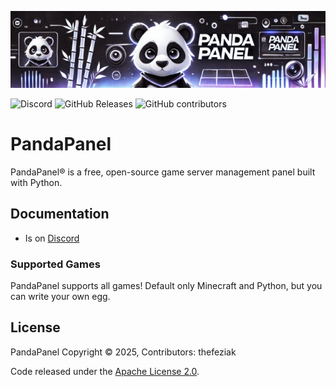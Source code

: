 ![Logo Image](./logo.png)

![Discord](https://img.shields.io/discord/1335951998876389529?label=Discord&logo=Discord&logoColor=white&style=for-the-badge)
![GitHub Releases](https://img.shields.io/github/downloads/thefeziak/pandapanel/latest/total?style=for-the-badge)
![GitHub contributors](https://img.shields.io/github/contributors/thefeziak/pandapanel?style=for-the-badge)

# PandaPanel

PandaPanel® is a free, open-source game server management panel built with Python.

## Documentation

* Is on [Discord](https://discord.gg/v6jJr4PqY4)

### Supported Games

PandaPanel supports all games! Default only Minecraft and Python, but you can write your own egg.

## License

PandaPanel Copyright © 2025, Contributors: thefeziak

Code released under the [Apache License 2.0](./LICENSE).
